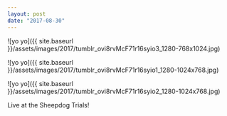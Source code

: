 ```yaml
---
layout: post
date: "2017-08-30"
---
```


![yo yo]({{ site.baseurl }}/assets/images/2017/tumblr_ovi8rvMcF71r16syio3_1280-768x1024.jpg)

![yo yo]({{ site.baseurl }}/assets/images/2017/tumblr_ovi8rvMcF71r16syio1_1280-1024x768.jpg)

![yo yo]({{ site.baseurl }}/assets/images/2017/tumblr_ovi8rvMcF71r16syio2_1280-1024x768.jpg)

Live at the Sheepdog Trials!
